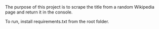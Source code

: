 The purpose of this project is to scrape the title from a random Wikipedia page and return it in the console.

To run, install requirements.txt from the root folder.
